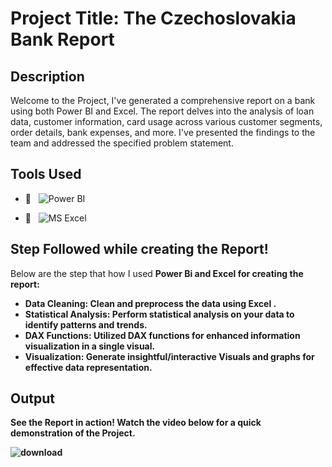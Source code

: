 # Project Title: The Czechoslovakia Bank Report

## Description
Welcome to the Project, I've generated a comprehensive report on a bank using both Power BI and Excel. The report delves into the analysis of loan data, customer information, card usage across various customer segments, order details, bank expenses, and more. I've presented the findings to the team and addressed the specified problem statement.

## Tools Used
- 📱 &nbsp;
![Power BI](https://img.shields.io/badge/PowerBI-Green?style=social&logo=powerbi&logoColor=White&labelColor=yellow)

- 🔧 &nbsp;
  ![MS Excel](https://img.shields.io/badge/Excel-Green?logo=Microsoft%20Excel&labelColor=red)


## Step Followed while creating the Report!
Below are the step that how I used <b>Power Bi<b> and <b> Excel <b> for creating the report:
- **Data Cleaning:** Clean and preprocess the data using <b> Excel <b>.
- **Statistical Analysis:** Perform statistical analysis on your data to identify patterns and trends.
- **DAX Functions:** Utilized DAX functions for enhanced information visualization in a single visual.
- **Visualization:** Generate insightful/interactive Visuals and graphs for effective data representation.

## Output
See the Report in action! Watch the video below for a quick demonstration of the Project.

![download](https://github.com/DeepanshiGandhi15/bank-report/assets/158074219/bd17c075-1989-4326-a308-84fc58ce0bc4)



